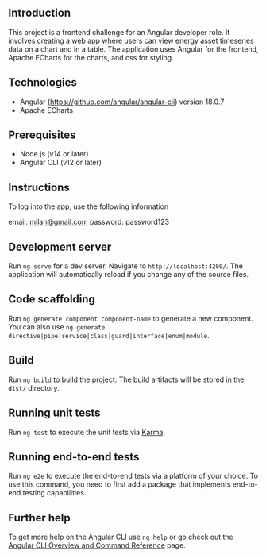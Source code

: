 ## Introduction

This project is a frontend challenge for an Angular developer role. It involves creating a web app where users can view energy asset timeseries data on a chart and in a table. The application uses Angular for the frontend, Apache ECharts for the charts, and css for styling.

## Technologies

- Angular (https://github.com/angular/angular-cli) version 18.0.7
- Apache ECharts

## Prerequisites

- Node.js (v14 or later)
- Angular CLI (v12 or later)

## Instructions

To log into the app, use the following information

email: milan@gmail.com
password: password123

## Development server

Run `ng serve` for a dev server. Navigate to `http://localhost:4200/`. The application will automatically reload if you change any of the source files.

## Code scaffolding

Run `ng generate component component-name` to generate a new component. You can also use `ng generate directive|pipe|service|class|guard|interface|enum|module`.

## Build

Run `ng build` to build the project. The build artifacts will be stored in the `dist/` directory.

## Running unit tests

Run `ng test` to execute the unit tests via [Karma](https://karma-runner.github.io).

## Running end-to-end tests

Run `ng e2e` to execute the end-to-end tests via a platform of your choice. To use this command, you need to first add a package that implements end-to-end testing capabilities.

## Further help

To get more help on the Angular CLI use `ng help` or go check out the [Angular CLI Overview and Command Reference](https://angular.dev/tools/cli) page.
